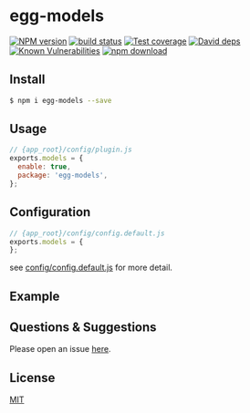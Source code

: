 # egg-models

[![NPM version][npm-image]][npm-url]
[![build status][travis-image]][travis-url]
[![Test coverage][codecov-image]][codecov-url]
[![David deps][david-image]][david-url]
[![Known Vulnerabilities][snyk-image]][snyk-url]
[![npm download][download-image]][download-url]

[npm-image]: https://img.shields.io/npm/v/egg-models.svg?style=flat-square
[npm-url]: https://npmjs.org/package/egg-models
[travis-image]: https://img.shields.io/travis/eggjs/egg-models.svg?style=flat-square
[travis-url]: https://travis-ci.org/eggjs/egg-models
[codecov-image]: https://img.shields.io/codecov/c/github/eggjs/egg-models.svg?style=flat-square
[codecov-url]: https://codecov.io/github/eggjs/egg-models?branch=master
[david-image]: https://img.shields.io/david/eggjs/egg-models.svg?style=flat-square
[david-url]: https://david-dm.org/eggjs/egg-models
[snyk-image]: https://snyk.io/test/npm/egg-models/badge.svg?style=flat-square
[snyk-url]: https://snyk.io/test/npm/egg-models
[download-image]: https://img.shields.io/npm/dm/egg-models.svg?style=flat-square
[download-url]: https://npmjs.org/package/egg-models

<!--
Description here.
-->

## Install

```bash
$ npm i egg-models --save
```

## Usage

```js
// {app_root}/config/plugin.js
exports.models = {
  enable: true,
  package: 'egg-models',
};
```

## Configuration

```js
// {app_root}/config/config.default.js
exports.models = {
};
```

see [config/config.default.js](config/config.default.js) for more detail.

## Example

<!-- example here -->

## Questions & Suggestions

Please open an issue [here](https://github.com/eggjs/egg/issues).

## License

[MIT](LICENSE)
